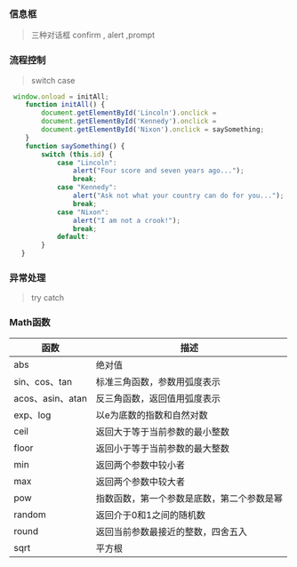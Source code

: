 ### 信息框
> 三种对话框
confirm , alert ,prompt

### 流程控制
> switch case 
```javascript
 window.onload = initAll;
    function initAll() {
        document.getElementById('Lincoln').onclick =
        document.getElementById('Kennedy').onclick =
        document.getElementById('Nixon').onclick = saySomething;
    }
    function saySomething() {
        switch (this.id) {
            case "Lincoln":
                alert("Four score and seven years ago...");
                break;
            case "Kennedy":
                alert("Ask not what your country can do for you...");
                break;
            case "Nixon":
                alert("I am not a crook!");
                break;
            default:
        }
   }
```

### 异常处理
> try catch

### Math函数
|函数| 描述 |
|---|----|
|abs |绝对值|
|sin、cos、tan |标准三角函数，参数用弧度表示|
|acos、asin、atan |反三角函数，返回值用弧度表示|
|exp、log |以e为底数的指数和自然对数|
|ceil |返回大于等于当前参数的最小整数|
|floor |返回小于等于当前参数的最大整数|
|min |返回两个参数中较小者|
|max |返回两个参数中较大者|
|pow |指数函数，第一个参数是底数，第二个参数是幂|
|random |返回介于0和1之间的随机数|
|round |返回当前参数最接近的整数，四舍五入|
|sqrt |平方根|